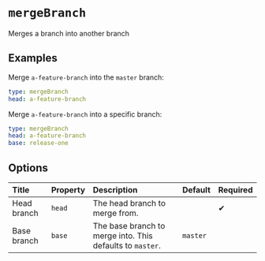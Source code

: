 # `mergeBranch`

Merges a branch into another branch

## Examples

Merge `a-feature-branch` into the `master` branch:

```yaml
type: mergeBranch
head: a-feature-branch
```

Merge `a-feature-branch` into a specific branch:

```yaml
type: mergeBranch
head: a-feature-branch
base: release-one
```

## Options

| Title | Property | Description | Default | Required |
| :---- | :--- | :---------- | :------ | :------- |
| Head branch | `head` | The head branch to merge from. |  | ✔ |
| Base branch | `base` | The base branch to merge into. This defaults to `master`. | `master` |  |

